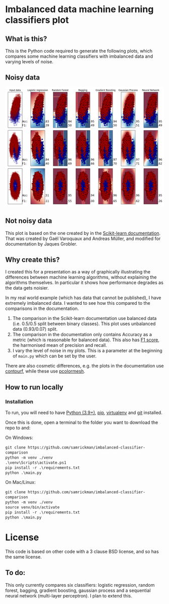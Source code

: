 # Imbalanced data machine learning classifiers plot

## What is this?

This is the Python code required to generate the following plots, which compares some machine learning classifiers with imbalanced data and varying levels of noise.

## Noisy data

![Noisy data](https://raw.githubusercontent.com/samrickman/imbalanced-classifier-comparison/main/plots/algorithms.png)

## Not noisy data


This plot is based on the one created by in the [Scikit-learn documentation](https://scikit-learn.org/stable/auto_examples/classification/plot_classifier_comparison.html). That was created by Gaël Varoquaux and Andreas Müller, and modified for documentation by Jaques Grobler.

## Why create this?

I created this for a presentation as a way of graphically illustrating the differences between machine learning algorithms, without explaining the algorithms themselves. In particular it shows how performance degrades as the data gets noisier.

In my real world example (which has data that cannot be published), I have extremely imbalanced data. I wanted to see how this compared to the comparisons in the documentation. 

1. The comparison in the Scikit-learn documentation use balanced data (i.e. 0.5/0.5 split between binary classes). This plot uses unbalanced data (0.93/0.07) split.
2. The comparison in the documentation only contains Accuracy as a metric (which is reasonable for balanced data). This also has [F1 score](https://en.wikipedia.org/wiki/F-score), the harmonised mean of precision and recall.
3. I vary the level of noise in my plots. This is a parameter at the beginning of `main.py` which can be set by the user.

There are also cosmetic differences, e.g. the plots in the documentation use [contourf](https://matplotlib.org/stable/api/_as_gen/matplotlib.pyplot.contourf.html#matplotlib.pyplot.contourf), while these use [pcolormesh](https://matplotlib.org/3.1.1/api/_as_gen/matplotlib.pyplot.pcolormesh.html).

## How to run locally

### Installation 

To run, you will need to have [Python (3.9+)](https://www.python.org/downloads/), [pip](https://pip.pypa.io/en/stable/installing/), [virtualenv](https://pypi.org/project/virtualenv/) and [git](https://git-scm.com/book/en/v2/Getting-Started-Installing-Git) installed. 

Once this is done, open a terminal to the folder you want to download the repo to and:

On Windows:
```
git clone https://github.com/samrickman/imbalanced-classifier-comparison
python -m venv ./venv
.\venv\Scripts\activate.ps1
pip install -r .\requirements.txt
python .\main.py
```

On Mac/Linux:
```
git clone https://github.com/samrickman/imbalanced-classifier-comparison
python -m venv ./venv
source venv/bin/activate
pip install -r .\requirements.txt
python .\main.py
```

# License

This code is based on other code with a 3 clause BSD license, and so has the same license. 

## To do:

This only currently compares six classifiers: logistic regression, random forest, bagging, gradient boosting, gaussian process and a sequential neural network (multi-layer perceptron). I plan to extend this.
